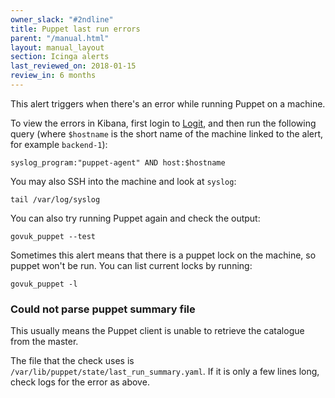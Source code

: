 ```yaml
---
owner_slack: "#2ndline"
title: Puppet last run errors
parent: "/manual.html"
layout: manual_layout
section: Icinga alerts
last_reviewed_on: 2018-01-15
review_in: 6 months
---
```


This alert triggers when there's an error while running Puppet on a machine.

To view the errors in Kibana, first login to [Logit](/manual/logit.html), and then
run the following query (where `$hostname` is the short name of the machine
linked to the alert, for example `backend-1`):

`syslog_program:"puppet-agent" AND host:$hostname`

You may also SSH into the machine and look at `syslog`:

```
tail /var/log/syslog
```

You can also try running Puppet again and check the output:

```
govuk_puppet --test
```

Sometimes this alert means that there is a puppet lock on the machine, so puppet won't be run. You can list current locks by running:

```
govuk_puppet -l
```

### Could not parse puppet summary file

This usually means the Puppet client is unable to retrieve the catalogue from the master.

The file that the check uses is `/var/lib/puppet/state/last_run_summary.yaml`. If it is only a few lines long, check logs for the error as above.
